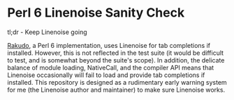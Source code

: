 # Perl 6 Linenoise Sanity Check

tl;dr - Keep Linenoise going

[Rakudo](http://rakudo.org/), a Perl 6 implementation, uses Linenoise for tab
completions if installed.  However, this is not reflected in the test suite
(it would be difficult to test, and is somewhat beyond the suite's scope).
In addition, the delicate balance of module loading, NativeCall, and the
compiler API means that Linenoise occasionally will fail to load and provide
tab completions if installed.  This repository is designed as a rudimentary
early warning system for me (the Linenoise author and maintainer) to make
sure Linenoise works.
